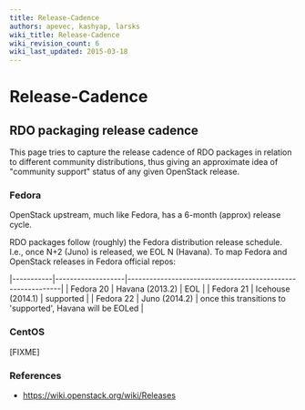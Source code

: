 ```yaml
---
title: Release-Cadence
authors: apevec, kashyap, larsks
wiki_title: Release-Cadence
wiki_revision_count: 6
wiki_last_updated: 2015-03-18
---
```


# Release-Cadence

## RDO packaging release cadence

This page tries to capture the release cadence of RDO packages in relation to different community distributions, thus giving an approximate idea of "community support" status of any given OpenStack release.

### Fedora

OpenStack upstream, much like Fedora, has a 6-month (approx) release cycle.

RDO packages follow (roughly) the Fedora distribution release schedule. I.e., once N+2 (Juno) is released, we EOL N (Havana). To map Fedora and OpenStack releases in Fedora official repos:

|-----------|-------------------|------------------------------------------------------------|
| Fedora 20 | Havana (2013.2)   | EOL                                                        |
| Fedora 21 | Icehouse (2014.1) | supported                                                  |
| Fedora 22 | Juno (2014.2)     | once this transitions to 'supported', Havana will be EOLed |

### CentOS

[FIXME]

### References

*   <https://wiki.openstack.org/wiki/Releases>
